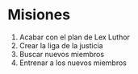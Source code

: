 # Misiones

1. Acabar con el plan de Lex Luthor
2. Crear la liga de la justicia
3. Buscar nuevos miembros
4. Entrenar a los nuevos miembros